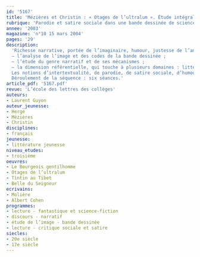 ```yaml
---
id: '5167'
title: 'Mézières et Christin : « Otages de l’ultralum ». Étude intégrale (séquence)'
rubrique: 'Parodie et satire sociale dans une bande dessinée de science-fiction [3e]'
annee: '2003'
magazine: 'n°10 15 mars 2004'
pages: '29'
description: 
  'Richesse narrative, portée de l’imaginaire, humour, justesse de l’analyse : tous ces aspects sont abordés dans l’étude d’« Otages de l’ultralum », seizième album de la série « Valérian », une série de référence dans la bande dessinée de science-fiction française. Réalisé en classe de troisième, ce travail est conduit selon trois axes principaux :
  – l’analyse de l’image et des codes de la bande dessinée ;
  – l’étude du genre narratif et de ses mécanismes ;
  – la dimension référentielle, qui touche à plusieurs domaines : littéraire, historique, politique, économique, social, à travers la transposition de faits de société et d’événements en résonance directe avec une actualité proche que des élèves de troisième devraient reconnaître.
  Les notions d’intertextualité, de parodie, de satire sociale, d’humour, ainsi que l’étude des techniques de l’argumentation sont autant de liens avec les objectifs du programme de troisième.
  Déroulement de la séquence : six séances.'
article_pdf: '5167.pdf'
revue: 'L’école des lettres des collèges'
auteurs:
- Laurent Guyon
auteur_jeunesse:
- Hergé
- Mézières
- Christin
disciplines:
- français
jeunesse:
- littérature jeunesse
niveau_etudes:
- troisième
oeuvres:
- Le Bourgeois gentilhomme
- Otages de l’ultralum
- Tintin au Tibet
- Belle du Seigneur
ecrivains:
- Molière
- Albert Cohen
programmes:
- lecture - fantastique et science-fiction
- discours - narratif
- étude de l’image - bande dessinée
- lecture - critique sociale et satire
siecles:
- 20e siècle
- 17e siècle
---
```

